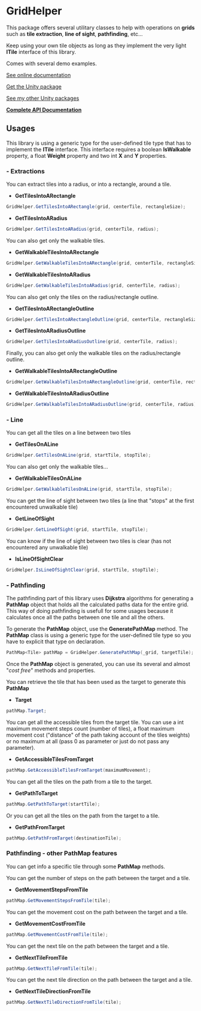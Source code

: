 # GridHelper

This package offers several utilitary classes to help with operations on **grids** such as **tile extraction**, **line of sight**, **pathfinding**, etc...

Keep using your own tile objects as long as they implement the very light **ITile** interface of this library.

Comes with several demo examples.

[See online documentation](https://kevincastejon.github.io/Unity-GridHelper/)

[Get the Unity package](https://github.com/kevincastejon/Unity-GridHelper/releases/latest)

[See my other Unity packages](https://assetstore.unity.com/publishers/46935)

**[Complete API Documentation](https://kevincastejon.fr/demos/Documentations/Unity-GridHelper/)**

## Usages

This library is using a generic type for the user-defined tile type that has to implement the **ITile** interface. This interface requires a boolean **IsWalkable** property, a float **Weight** property and two int **X** and **Y** properties.

### - Extractions

You can extract tiles into a radius, or into a rectangle, around a tile.

- **GetTilesIntoARectangle**
```cs
GridHelper.GetTilesIntoARectangle(grid, centerTile, rectangleSize);
```
- **GetTilesIntoARadius**
```cs
GridHelper.GetTilesIntoARadius(grid, centerTile, radius);
```

You can also get only the walkable tiles.

- **GetWalkableTilesIntoARectangle**
```cs
GridHelper.GetWalkableTilesIntoARectangle(grid, centerTile, rectangleSize);
```
- **GetWalkableTilesIntoARadius**
```cs
GridHelper.GetWalkableTilesIntoARadius(grid, centerTile, radius);
```

You can also get only the tiles on the radius/rectangle outline.

- **GetTilesIntoARectangleOutline**
```cs
GridHelper.GetTilesIntoARectangleOutline(grid, centerTile, rectangleSize);
```
- **GetTilesIntoARadiusOutline**
```cs
GridHelper.GetTilesIntoARadiusOutline(grid, centerTile, radius);
```

Finally, you can also get only the walkable tiles on the radius/rectangle outline.

- **GetWalkableTilesIntoARectangleOutline**
```cs
GridHelper.GetWalkableTilesIntoARectangleOutline(grid, centerTile, rectangleSize);
```
- **GetWalkableTilesIntoARadiusOutline**
```cs
GridHelper.GetWalkableTilesIntoARadiusOutline(grid, centerTile, radius);
```

### - Line

You can get all the tiles on a line between two tiles

- **GetTilesOnALine**
```cs
GridHelper.GetTilesOnALine(grid, startTile, stopTile);
```

You can also get only the walkable tiles...

- **GetWalkableTilesOnALine**
```cs
GridHelper.GetWalkableTilesOnALine(grid, startTile, stopTile);
```

You can get the line of sight between two tiles (a line that "stops" at the first encountered unwalkable tile)

- **GetLineOfSight**
```cs
GridHelper.GetLineOfSight(grid, startTile, stopTile);
```

You can know if the line of sight between two tiles is clear (has not encountered any unwalkable tile)

- **IsLineOfSightClear**
```cs
GridHelper.IsLineOfSightClear(grid, startTile, stopTile);
```

### - Pathfinding

The pathfinding part of this library uses **Dijkstra** algorithms for generating a **PathMap** object that holds all the calculated paths data for the entire grid. This way of doing pathfinding is usefull for some usages because it calculates once all the paths between one tile and all the others.

To generate the **PathMap** object, use the **GeneratePathMap** method. The **PathMap** class is using a generic type for the user-defined tile type so you have to explicit that type on declaration.

```cs
PathMap<Tile> pathMap = GridHelper.GeneratePathMap(_grid, targetTile);
```

Once the **PathMap** object is generated, you can use its several and almost "*cost free*" methods and properties.

You can retrieve the tile that has been used as the target to generate this **PathMap**

- **Target**
```cs
pathMap.Target;
```

You can get all the accessible tiles from the target tile. You can use a int maximum movement steps count (number of tiles), a float maximum movement cost ("distance" of the path taking account of the tiles weights) or no maximum at all (pass 0 as parameter or just do not pass any parameter).

- **GetAccessibleTilesFromTarget**
```cs
pathMap.GetAccessibleTilesFromTarget(maximumMovement);
```

You can get all the tiles on the path from a tile to the target.

- **GetPathToTarget**
```cs
pathMap.GetPathToTarget(startTile);
```

Or you can get all the tiles on the path from the target to a tile.

- **GetPathFromTarget**
```cs
pathMap.GetPathFromTarget(destinationTile);
```

### Pathfinding - other PathMap features

You can get info a specific tile through some **PathMap** methods.

You can get the number of steps on the path between the target and a tile.

- **GetMovementStepsFromTile**
```cs
pathMap.GetMovementStepsFromTile(tile);
```

You can get the movement cost on the path between the target and a tile.

- **GetMovementCostFromTile**
```cs
pathMap.GetMovementCostFromTile(tile);
```

You can get the next tile on the path between the target and a tile.

- **GetNextTileFromTile**
```cs
pathMap.GetNextTileFromTile(tile);
```

You can get the next tile direction on the path between the target and a tile.

- **GetNextTileDirectionFromTile**
```cs
pathMap.GetNextTileDirectionFromTile(tile);
```
